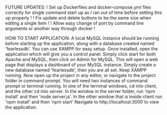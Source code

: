 FUTURE UPDATES:
! Set up Dockerfiles and docker-compose.yml files correctly for single command start up as I ran out of time before setting this up properly !
! Fix update and delete buttons to be the same size when editing a single item !
! Allow easy change of port by command line arguments or another way through docker !

HOW TO START APPLICATION:
A local MySQL instance should be running before starting up the application, along with a database created named 'fearlessdb'.
You can use XAMPP for easy setup. Once installed, open the application which will give you a control panel. Simply click start for both Apache and MySQL, then click on Admin for MySQL. This will open a web page that displays a dashboard of your MySQL instance. Simply create a new database named 'fearlessdb', then you are all set. Keep XAMPP running.
Now open up the project in any editor, or navigate to the project folder in command prompt. You will need two instances of command prompt or terminal running.
In one of the terminal windows, cd into client, and the other cd into server.
In the window in the server folder, run 'npm install' and then 'node server.js'. In the other window that is inside client run 'npm install' and then 'npm start'
Navigate to http://localhost:3000 to view the application.